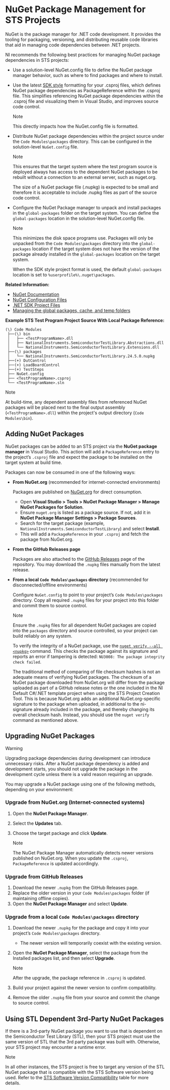 # NuGet Package Management for STS Projects

NuGet is the package manager for .NET code development. It provides the tooling for packaging, versioning, and distributing reusable code libraries that aid in managing code dependencies between .NET projects.

NI recommends the following best practices for managing NuGet package dependencies in STS projects:

- Use a solution-level NuGet.config file to define the NuGet package manager behavior, such as where to find packages and where to install.

- Use the latest [SDK style](https://learn.microsoft.com/en-us/dotnet/core/project-sdk/overview) formatting for your .csproj files, which defines NuGet package dependencies as PackageReference within the .csproj file. This simplifies referencing NuGet package dependencies within the .csproj file and visualizing them in Visual Studio, and improves source code control.
  > [!NOTE]
  > This directly impacts how the NuGet.config file is formatted.

- Distribute NuGet package dependencies within the project source under the `Code Modules\packages` directory. This can be configured in the solution-level `NuGet.config` file.
  > [!NOTE]
  > This ensures that the target system where the test program source is deployed always has access to the dependent NuGet packages to be rebuilt without a connection to an external server, such as nuget.org.
  >
  > The size of a NuGet package file (.nupkg) is expected to be small and therefore it is acceptable to include .nupkg files as part of the source code control.

- Configure the NuGet Package manager to unpack and install packages in the `global-packages` folder on the target system. You can define the `global-packages` location in the solution-level NuGet.config file.
  > [!NOTE]
  > This minimizes the disk space programs use. Packages will only be unpacked from the `Code Modules\packages` directory into the `global-packages` location if the target system does not have the version of the package already installed in the `global-packages` location on the target system.
  >
  > When the SDK style project format is used, the default `global-packages` location is set to `%userprofile%\.nuget\packages`.

**Related Information:**

- [NuGet Documentation](https://learn.microsoft.com/en-us/nuget/)
- [NuGet Configuration Files](https://learn.microsoft.com/en-us/nuget/reference/nuget-config-file)
- [.NET SDK Project Files](https://learn.microsoft.com/en-us/dotnet/core/project-sdk/overview#project-files)
- [Managing the global packages, cache, and temp folders](https://learn.microsoft.com/en-us/nuget/consume-packages/managing-the-global-packages-and-cache-folders)

**Example STS Test Program Project Source With Local Package Reference:**

```Text
(\) Code Modules
 ├──(\) bin
 │   ├── <TestProgramName>.dll
 │   ├── NationalInstruments.SemiconductorTestLibrary.Abstractions.dll
 │   └── NationalInstruments.SemiconductorTestLibrary.Extensions.dll
 ├──(\) packages
 │   └── NationalInstruments.SemiconductorTestLibrary.24.5.0.nupkg
 ├──(+) DutControl
 ├──(+) LoadBoardControl
 ├──(+) TestSteps
 ├── NuGet.config
 ├── <TestProgramName>.csproj 
 └── <TestProgramName>.sln
```

> [!NOTE]
> At build-time, any dependent assembly files from referenced NuGet packages will be placed next to the final output assembly (`<TestProgramName>.dll`) within the project's output directory (`Code Modules\bin`).

## Adding NuGet Packages

NuGet packages can be added to an STS project via the **NuGet package manager** in Visual Studio. This action will add a `PackageReference` entry to the project’s `.csproj` file and expect the package to be installed on the target system at build time.

Packages can now be consumed in one of the following ways:

- **From NuGet.org** (recommended for internet-connected environments)

  Packages are published on [NuGet.org](https://www.nuget.org/packages/NationalInstruments.SemiconductorTestLibrary) for direct consumption.
  - Open **Visual Studio > Tools > NuGet Package Manager > Manage NuGet Packages for Solution**.
  - Ensure `nuget.org` is listed as a package source. If not, add it in **NuGet Package Manager Settings > Package Sources**.
  - Search for the target package (example, `NationalInstruments.SemiconductorTestLibrary`) and select **Install**.
  - This will add a `PackageReference` in your `.csproj` and fetch the package from NuGet.org.

- **From the GitHub Releases page**

  Packages are also attached to the [GitHub Releases](https://github.com/ni/semi-test-library-dotnet/releases) page of the repository. You may download the `.nupkg` files manually from the latest release.

- **From a local `Code Modules\packages` directory** (recommended for disconnected/offline environments)

  Configure `NuGet.config` to point to your project’s `Code Modules\packages` directory. Copy all required `.nupkg` files for your project into this folder and commit them to source control.  

  > [!NOTE]  
  > Ensure the `.nupkg` files for all dependent NuGet packages are copied into the `packages` directory and source controlled, so your project can build reliably on any system.
  >
  > To verify the integrity of a NuGet package, use the [`nuget verify --all <nupkg>`](https://learn.microsoft.com/en-us/dotnet/core/tools/dotnet-nuget-verify) command. This checks the package against its signature and reports an error if tampering is detected: `NU3008: The package integrity check failed`.
  >
  > The traditional method of comparing of file checksum hashes is not an adequate means of verifying NuGet packages. The checksum of a NuGet package downloaded from NuGet.org will differ from the package uploaded as part of a GitHub release notes or the one included in the NI Default C#/.NET template project when using the STS Project Creation Tool. This is because NuGet.org adds an additional NuGet.org-specific signature to the package when uploaded, in additional to the ni-signature already included in the package, and thereby changing its overall checksum hash. Instead, you should use the `nuget verify` command as mentioned above.

## Upgrading NuGet Packages

> [!WARNING]
> Upgrading package dependencies during development can introduce unnecessary risks. After a NuGet package dependency is added and development starts, you should not upgrade the package in the development cycle unless there is a valid reason requiring an upgrade.

You may upgrade a NuGet package using one of the following methods, depending on your environment:  

### Upgrade from NuGet.org (Internet-connected systems)

1. Open the **NuGet Package Manager**.  
2. Select the **Updates** tab.  
3. Choose the target package and click **Update**.  

   > [!NOTE]  
   > The NuGet Package Manager automatically detects newer versions published on NuGet.org. When you update the `.csproj`, `PackageReference` is updated accordingly.  

### Upgrade from GitHub Releases

1. Download the newer `.nupkg` from the GitHub Releases page.  
2. Replace the older version in your `Code Modules\packages` folder (if maintaining offline copies).  
3. Open the **NuGet Package Manager** and select **Update**.  

### Upgrade from a local `Code Modules\packages` directory

1. Download the newer `.nupkg` for the package and copy it into your project’s `Code Modules\packages` directory.
   - The newer version will temporarily coexist with the existing version.  
2. Open the **NuGet Package Manager**, select the package from the Installed packages list, and then select **Upgrade**.  

   > [!NOTE]  
   > After the upgrade, the package reference in `.csproj` is updated.  

3. Build your project against the newer version to confirm compatibility.  
4. Remove the older `.nupkg` file from your source and commit the change to source control.

## Using STL Dependent 3rd-Party NuGet Packages

If there is a 3rd-party NuGet package you want to use that is dependent on the Semiconductor Test Library (STL), then your STS project must use the same version of STL that the 3rd party package was built with. Otherwise, your STS project may encounter a runtime error.

>[!NOTE]
> In all other instances, the STS project is free to target any version of the STL NuGet package that is compatible with the STS Software version being used. Refer to the [STS Software Version Compatibility](Overview.md#sts-software-version-compatibility) table for more details.
